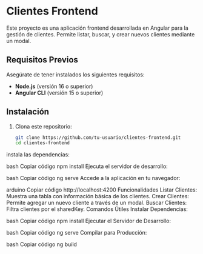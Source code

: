 # Clientes Frontend

Este proyecto es una aplicación frontend desarrollada en Angular para la gestión de clientes. Permite listar, buscar, y crear nuevos clientes mediante un modal.

## Requisitos Previos

Asegúrate de tener instalados los siguientes requisitos:

- **Node.js** (versión 16 o superior)
- **Angular CLI** (versión 15 o superior)

## Instalación

1. Clona este repositorio:
   ```bash
   git clone https://github.com/tu-usuario/clientes-frontend.git
   cd clientes-frontend
   
instala las dependencias:

bash
Copiar código
npm install
Ejecuta el servidor de desarrollo:

bash
Copiar código
ng serve
Accede a la aplicación en tu navegador:

arduino
Copiar código
http://localhost:4200
Funcionalidades
Listar Clientes: Muestra una tabla con información básica de los clientes.
Crear Clientes: Permite agregar un nuevo cliente a través de un modal.
Buscar Clientes: Filtra clientes por el sharedKey.
Comandos Útiles
Instalar Dependencias:

bash
Copiar código
npm install
Ejecutar el Servidor de Desarrollo:

bash
Copiar código
ng serve
Compilar para Producción:

bash
Copiar código
ng build
